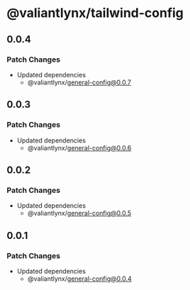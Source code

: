 # @valiantlynx/tailwind-config

## 0.0.4

### Patch Changes

- Updated dependencies
  - @valiantlynx/general-config@0.0.7

## 0.0.3

### Patch Changes

- Updated dependencies
  - @valiantlynx/general-config@0.0.6

## 0.0.2

### Patch Changes

- Updated dependencies
  - @valiantlynx/general-config@0.0.5

## 0.0.1

### Patch Changes

- Updated dependencies
  - @valiantlynx/general-config@0.0.4
